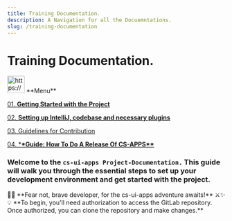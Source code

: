 ```yaml
---
title: Training Documentation.
description: A Navigation for all the Docuemntations.
slug: /training-documentation
---
```


# Training Documentation.

<aside>
<img src="https://www.notion.so/icons/reorder_green.svg" alt="https://www.notion.so/icons/reorder_green.svg" width="40px" /> **Menu**

</aside>

[01. **Getting Started with the Project**](https://www.notion.so/01-Getting-Started-with-the-Project-b98019a5602547e482a0c912637d8d47?pvs=21)

[02. **Setting up IntelliJ, codebase and necessary plugins**](https://www.notion.so/02-Setting-up-IntelliJ-codebase-and-necessary-plugins-0585b23a2341443baa17882e75507cbe?pvs=21)

[03. Guidelines for Contribution](https://www.notion.so/03-Guidelines-for-Contribution-bee336da5a5f472bb1ec1088bf516fa0?pvs=21)

[04. \***\*Guide: How To Do A Release Of CS-APPS\*\***](https://www.notion.so/04-Guide-How-To-Do-A-Release-Of-CS-APPS-9706edb3eaff43ba8d42e6af9b56bb5c?pvs=21)

### Welcome to the `cs-ui-apps Project-Documentation.` This guide will walk you through the essential steps to set up your development environment and get started with the project.

<aside>
💪🏽 **Fear not, brave developer, for the cs-ui-apps adventure awaits!** ⚔️✨

</aside>

<aside>
💡 **To begin, you'll need authorization to access the GitLab repository. Once authorized, you can clone the repository and make changes.**

</aside>
